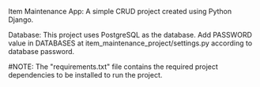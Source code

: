Item Maintenance App:
A simple CRUD project created using Python Django.

Database:
This project uses PostgreSQL as the database.
Add PASSWORD value in DATABASES at item_maintenance_project/settings.py according to database password.

#NOTE: The "requirements.txt" file contains the required project dependencies to be installed to run the project.
